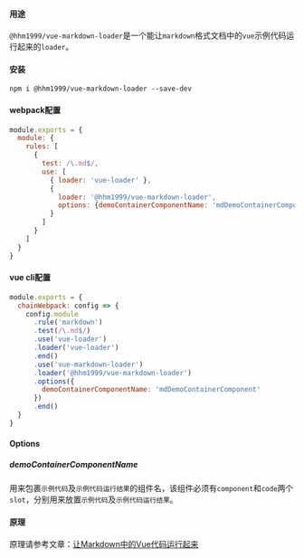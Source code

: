 #### 用途
`@hhm1999/vue-markdown-loader`是一个能让`markdown`格式文档中的`vue`示例代码运行起来的`loader`。

#### 安装
```
npm i @hhm1999/vue-markdown-loader --save-dev
```

#### webpack配置

```javascript
module.exports = {
  module: {
    rules: [
      {
        test: /\.md$/,
        use: [
          { loader: 'vue-loader' },
          {
            loader: '@hhm1999/vue-markdown-loader',
            options: {demoContainerComponentName: 'mdDemoContainerComponent'}
          }
        ]
      }
    ]
  }
}
```

#### vue cli配置

```javascript
module.exports = {
  chainWebpack: config => {
    config.module
      .rule('markdown')
      .test(/\.md$/)
      .use('vue-loader')
      .loader('vue-loader')
      .end()
      .use('vue-markdown-loader')
      .loader('@hhm1999/vue-markdown-loader')
      .options({
        demoContainerComponentName: 'mdDemoContainerComponent'
      })
      .end()
  }
}

```

#### Options

##### demoContainerComponentName
用来包裹`示例代码`及`示例代码运行结果`的组件名，该组件必须有`component`和`code`两个`slot`，分别用来放置`示例代码`及`示例代码运行结果`。

#### 原理
原理请参考文章：[让Markdown中的Vue代码运行起来](https://segmentfault.com/a/1190000039137759)